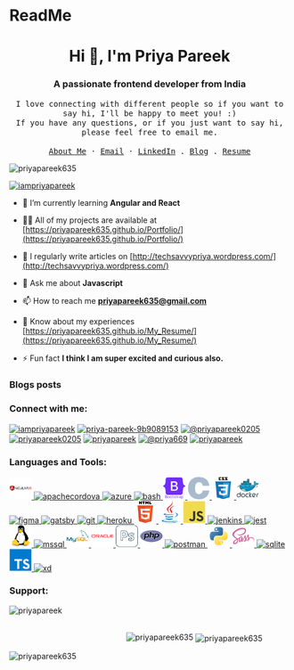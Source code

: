 # ReadMe


<h1 align="center">Hi 👋, I'm Priya Pareek</h1>
<h3 align="center">A passionate frontend developer from India</h3>

<p align="center">
  <samp>
    I love connecting with different people so if you want to say hi, I'll
    be happy to meet you! :)
    <br />
    If you have any questions, or if you just want to say hi, please feel free to email me.
    <br />
    <br />
    <a href="https://priyapareek635.github.io/Portfolio/">About Me</a>
    ·
    <a href="mailto:priyapareek635@gmail.com">Email</a>
    ·
    <a href="https://www.linkedin.com/in/priya-pareek-9b9089153/">LinkedIn</a>
    .
    <a href="https://techsavvypriya.wordpress.com/">Blog</a>
   .
   <a href="https://priyapareek635.github.io/My_Resume/">Resume</a>
  </samp>
</p>

<p align="left"> <img src="https://komarev.com/ghpvc/?username=priyapareek635&label=Profile%20views&color=0e75b6&style=flat" alt="priyapareek635" /> </p>

<p align="left"> <a href="https://twitter.com/iampriyapareek" target="blank"><img src="https://img.shields.io/twitter/follow/iampriyapareek?logo=twitter&style=for-the-badge" alt="iampriyapareek" /></a> </p>

- 🌱 I’m currently learning **Angular and React**

- 👨‍💻 All of my projects are available at [https://priyapareek635.github.io/Portfolio/](https://priyapareek635.github.io/Portfolio/)

- 📝 I regularly write articles on [http://techsavvypriya.wordpress.com/](http://techsavvypriya.wordpress.com/)

- 💬 Ask me about **Javascript**

- 📫 How to reach me **priyapareek635@gmail.com**

- 📄 Know about my experiences [https://priyapareek635.github.io/My_Resume/](https://priyapareek635.github.io/My_Resume/)

- ⚡ Fun fact **I think I am super excited and curious also.**

### Blogs posts
<!-- BLOG-POST-LIST:START -->
<!-- BLOG-POST-LIST:END -->

<h3 align="left">Connect with me:</h3>
<p align="left">
<a href="https://twitter.com/iampriyapareek" target="blank"><img align="center" src="https://cdn.jsdelivr.net/npm/simple-icons@3.0.1/icons/twitter.svg" alt="iampriyapareek" height="30" width="40" /></a>
<a href="https://linkedin.com/in/priya-pareek-9b9089153" target="blank"><img align="center" src="https://cdn.jsdelivr.net/npm/simple-icons@3.0.1/icons/linkedin.svg" alt="priya-pareek-9b9089153" height="30" width="40" /></a>
<a href="https://medium.com/@priyapareek0205" target="blank"><img align="center" src="https://cdn.jsdelivr.net/npm/simple-icons@3.0.1/icons/medium.svg" alt="@priyapareek0205" height="30" width="40" /></a>
<a href="https://www.hackerrank.com/priyapareek0205" target="blank"><img align="center" src="https://cdn.jsdelivr.net/npm/simple-icons@3.0.1/icons/hackerrank.svg" alt="priyapareek0205" height="30" width="40" /></a>
<a href="https://www.leetcode.com/priyapareek" target="blank"><img align="center" src="https://cdn.jsdelivr.net/npm/simple-icons@3.0.1/icons/leetcode.svg" alt="priyapareek" height="30" width="40" /></a>
<a href="https://www.hackerearth.com/@priya669" target="blank"><img align="center" src="https://cdn.jsdelivr.net/npm/simple-icons@3.0.1/icons/hackerearth.svg" alt="@priya669" height="30" width="40" /></a>
<a href="https://auth.geeksforgeeks.org/user/priyapareek" target="blank"><img align="center" src="https://cdn.jsdelivr.net/npm/simple-icons@3.0.1/icons/geeksforgeeks.svg" alt="priyapareek" height="30" width="40" /></a>
</p>

<h3 align="left">Languages and Tools:</h3>
<p align="left"> <a href="https://angular.io" target="_blank"> <img src="https://raw.githubusercontent.com/devicons/devicon/master/icons/angularjs/angularjs-original-wordmark.svg" alt="angularjs" width="40" height="40"/> </a> <a href="https://cordova.apache.org/" target="_blank"> <img src="https://www.vectorlogo.zone/logos/apache_cordova/apache_cordova-icon.svg" alt="apachecordova" width="40" height="40"/> </a> <a href="https://azure.microsoft.com/en-in/" target="_blank"> <img src="https://www.vectorlogo.zone/logos/microsoft_azure/microsoft_azure-icon.svg" alt="azure" width="40" height="40"/> </a> <a href="https://www.gnu.org/software/bash/" target="_blank"> <img src="https://www.vectorlogo.zone/logos/gnu_bash/gnu_bash-icon.svg" alt="bash" width="40" height="40"/> </a> <a href="https://getbootstrap.com" target="_blank"> <img src="https://raw.githubusercontent.com/devicons/devicon/master/icons/bootstrap/bootstrap-plain-wordmark.svg" alt="bootstrap" width="40" height="40"/> </a> <a href="https://www.cprogramming.com/" target="_blank"> <img src="https://raw.githubusercontent.com/devicons/devicon/master/icons/c/c-original.svg" alt="c" width="40" height="40"/> </a> <a href="https://www.w3schools.com/css/" target="_blank"> <img src="https://raw.githubusercontent.com/devicons/devicon/master/icons/css3/css3-original-wordmark.svg" alt="css3" width="40" height="40"/> </a> <a href="https://www.docker.com/" target="_blank"> <img src="https://raw.githubusercontent.com/devicons/devicon/master/icons/docker/docker-original-wordmark.svg" alt="docker" width="40" height="40"/> </a> <a href="https://www.figma.com/" target="_blank"> <img src="https://www.vectorlogo.zone/logos/figma/figma-icon.svg" alt="figma" width="40" height="40"/> </a> <a href="https://www.gatsbyjs.com/" target="_blank"> <img src="https://www.vectorlogo.zone/logos/gatsbyjs/gatsbyjs-icon.svg" alt="gatsby" width="40" height="40"/> </a> <a href="https://git-scm.com/" target="_blank"> <img src="https://www.vectorlogo.zone/logos/git-scm/git-scm-icon.svg" alt="git" width="40" height="40"/> </a> <a href="https://heroku.com" target="_blank"> <img src="https://www.vectorlogo.zone/logos/heroku/heroku-icon.svg" alt="heroku" width="40" height="40"/> </a> <a href="https://www.w3.org/html/" target="_blank"> <img src="https://raw.githubusercontent.com/devicons/devicon/master/icons/html5/html5-original-wordmark.svg" alt="html5" width="40" height="40"/> </a> <a href="https://www.java.com" target="_blank"> <img src="https://raw.githubusercontent.com/devicons/devicon/master/icons/java/java-original.svg" alt="java" width="40" height="40"/> </a> <a href="https://developer.mozilla.org/en-US/docs/Web/JavaScript" target="_blank"> <img src="https://raw.githubusercontent.com/devicons/devicon/master/icons/javascript/javascript-original.svg" alt="javascript" width="40" height="40"/> </a> <a href="https://www.jenkins.io" target="_blank"> <img src="https://www.vectorlogo.zone/logos/jenkins/jenkins-icon.svg" alt="jenkins" width="40" height="40"/> </a> <a href="https://jestjs.io" target="_blank"> <img src="https://www.vectorlogo.zone/logos/jestjsio/jestjsio-icon.svg" alt="jest" width="40" height="40"/> </a> <a href="https://www.linux.org/" target="_blank"> <img src="https://raw.githubusercontent.com/devicons/devicon/master/icons/linux/linux-original.svg" alt="linux" width="40" height="40"/> </a> <a href="https://www.microsoft.com/en-us/sql-server" target="_blank"> <img src="https://cdn.worldvectorlogo.com/logos/microsoft-sql-server.svg" alt="mssql" width="40" height="40"/> </a> <a href="https://www.mysql.com/" target="_blank"> <img src="https://raw.githubusercontent.com/devicons/devicon/master/icons/mysql/mysql-original-wordmark.svg" alt="mysql" width="40" height="40"/> </a> <a href="https://www.oracle.com/" target="_blank"> <img src="https://raw.githubusercontent.com/devicons/devicon/master/icons/oracle/oracle-original.svg" alt="oracle" width="40" height="40"/> </a> <a href="https://www.photoshop.com/en" target="_blank"> <img src="https://raw.githubusercontent.com/devicons/devicon/master/icons/photoshop/photoshop-line.svg" alt="photoshop" width="40" height="40"/> </a> <a href="https://www.php.net" target="_blank"> <img src="https://raw.githubusercontent.com/devicons/devicon/master/icons/php/php-original.svg" alt="php" width="40" height="40"/> </a> <a href="https://postman.com" target="_blank"> <img src="https://www.vectorlogo.zone/logos/getpostman/getpostman-icon.svg" alt="postman" width="40" height="40"/> </a> <a href="https://www.python.org" target="_blank"> <img src="https://raw.githubusercontent.com/devicons/devicon/master/icons/python/python-original.svg" alt="python" width="40" height="40"/> </a> <a href="https://sass-lang.com" target="_blank"> <img src="https://raw.githubusercontent.com/devicons/devicon/master/icons/sass/sass-original.svg" alt="sass" width="40" height="40"/> </a> <a href="https://www.sqlite.org/" target="_blank"> <img src="https://www.vectorlogo.zone/logos/sqlite/sqlite-icon.svg" alt="sqlite" width="40" height="40"/> </a> <a href="https://www.typescriptlang.org/" target="_blank"> <img src="https://raw.githubusercontent.com/devicons/devicon/master/icons/typescript/typescript-original.svg" alt="typescript" width="40" height="40"/> </a> <a href="https://www.adobe.com/products/xd.html" target="_blank"> <img src="https://cdn.worldvectorlogo.com/logos/adobe-xd.svg" alt="xd" width="40" height="40"/> </a> </p>

<h3 align="left">Support:</h3>
<p><a href="https://www.buymeacoffee.com/priyapareek"> <img align="left" src="https://cdn.buymeacoffee.com/buttons/v2/default-yellow.png" height="50" width="210" alt="priyapareek" /></a></p><br><br>

<p><img align="left" src="https://github-readme-stats.vercel.app/api/top-langs?username=priyapareek635&show_icons=true&locale=en&layout=compact" alt="priyapareek635" /></p>

<p>&nbsp;<img align="center" src="https://github-readme-stats.vercel.app/api?username=priyapareek635&show_icons=true&locale=en" alt="priyapareek635" /></p>

<p><img align="center" src="https://github-readme-streak-stats.herokuapp.com/?user=priyapareek635&" alt="priyapareek635" /></p>
